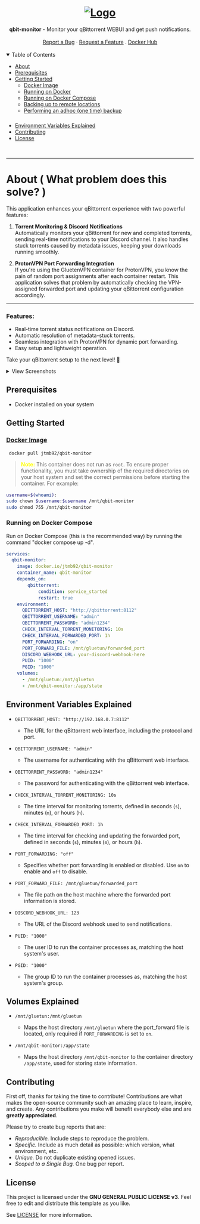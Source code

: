 <h1 align="center">
  <a href="https://github.com/jtmb">
    <img src="https://upload.wikimedia.org/wikipedia/commons/thumb/6/66/New_qBittorrent_Logo.svg/1200px-New_qBittorrent_Logo.svg.png" alt="Logo" width="125" height="125">
  </a>
</h1>

<div align="center">
  <b>qbit-monitor</b> - Monitor your qBittorrent WEBUI and get push notifications.
  <br />
  <br />
  <a href="https://github.com/jtmb/qbit-monitor/issues/new?assignees=&labels=bug&title=bug%3A+">Report a Bug</a>
  ·
  <a href="https://github.com/jtmb/qbit-monitor/issues/new?assignees=&labels=enhancement&template=02_FEATURE_REQUEST.md&title=feat%3A+">Request a Feature</a>
  .
  <a href="https://hub.docker.com/repository/docker/jtmb92/qbit-monitor/general">Docker Hub</a>
</div>
<br>
<details open="open">
<summary>Table of Contents</summary>

- [About](#about)
- [Prerequisites](#prerequisites)
- [Getting Started](#getting-started)
    - [Docker Image](#docker-image)
    - [Running on Docker](#running-on-docker)
    - [Running on Docker Compose](#running-on-docker-compose)
    - [Backing up to remote locations](#backing-up-to-remote-locations)
    - [Performing an adhoc (one time) backup](#performing-an-adhoc-one-time-backup)
    ### 
- [Environment Variables Explained](#environment-variables-explained)
- [Contributing](#contributing)
- [License](#license)

</details>
<br>

---

### <h1>About ( What problem does this solve? )</h1>

This application enhances your qBittorrent experience with two powerful features:

1. **Torrent Monitoring & Discord Notifications**  
   Automatically monitors your qBittorrent for new and completed torrents, sending real-time notifications to your Discord channel. It also handles stuck torrents caused by metadata issues, keeping your downloads running smoothly.

2. **ProtonVPN Port Forwarding Integration**  
   If you're using the GluetenVPN container for ProtonVPN, you know the pain of random port assignments after each container restart. This application solves that problem by automatically checking the VPN-assigned forwarded port and updating your qBittorrent configuration accordingly.

---

### Features:
- Real-time torrent status notifications on Discord.
- Automatic resolution of metadata-stuck torrents.
- Seamless integration with ProtonVPN for dynamic port forwarding.
- Easy setup and lightweight operation.

Take your qBittorrent setup to the next level! 🚀


<details>
  <summary>View Screenshots</summary>
  <div style="display: flex; gap: 10px; margin-top: 10px;">
    <img src="src/screenshot1.png" alt="Description of first image" style="width: 50%; height: auto; border-radius: 5%;">
    <img src="src/screenshot2.png" alt="Description of second image" style="width: 50%; height: auto; border-radius: 5%;">
  </div>
</details>


## Prerequisites

- Docker installed on your system

### <h2>Getting Started</h2>
### [Docker Image](https://hub.docker.com/r/jtmb92/qbit-monitor)
```docker
 docker pull jtmb92/qbit-monitor
```

> <span style="color:yellow;"> **Note:**</span> This container does not run as `root`. To ensure proper functionality, you must take ownership of the required directories on your host system and set the correct permissions before starting the container. For example:

```bash
username=$(whoami):
sudo chown $username:$username /mnt/qbit-monitor
sudo chmod 755 /mnt/qbit-monitor
```



### Running on Docker Compose  
Run on Docker Compose (this is the recommended way) by running the command "docker compose up -d".  
```yaml
services:
  qbit-monitor:
    image: docker.io/jtmb92/qbit-monitor
    container_name: qbit-monitor
    depends_on:
        qbittorrent:
            condition: service_started
            restart: true
    environment:
      QBITTORRENT_HOST: "http://qbittorrent:8112"
      QBITTORRENT_USERNAME: "admin"
      QBITTORRENT_PASSWORD: "admin1234"
      CHECK_INTERVAL_TORRENT_MONITORING: 10s
      CHECK_INTERVAL_FORWARDED_PORT: 1h
      PORT_FORWARDING: "on"
      PORT_FORWARD_FILE: /mnt/gluetun/forwarded_port
      DISCORD_WEBHOOK_URL: your-discord-webhook-here
      PUID: "1000"
      PGID: "1000"
    volumes:
      - /mnt/gluetun:/mnt/gluetun
      - /mnt/qbit-monitor:/app/state
```

## Environment Variables Explained  

- `QBITTORRENT_HOST: "http://192.168.0.7:8112"`
  - The URL for the qBittorrent web interface, including the protocol and port.

- `QBITTORRENT_USERNAME: "admin"`
  - The username for authenticating with the qBittorrent web interface.

- `QBITTORRENT_PASSWORD: "admin1234"`
  - The password for authenticating with the qBittorrent web interface.

- `CHECK_INTERVAL_TORRENT_MONITORING: 10s`
  - The time interval for monitoring torrents, defined in seconds (`s`), minutes (`m`), or hours (`h`).

- `CHECK_INTERVAL_FORWARDED_PORT: 1h`
  - The time interval for checking and updating the forwarded port, defined in seconds (`s`), minutes (`m`), or hours (`h`).

- `PORT_FORWARDING: "off"`
  - Specifies whether port forwarding is enabled or disabled. Use `on` to enable and `off` to disable.

- `PORT_FORWARD_FILE: /mnt/gluetun/forwarded_port`
  - The file path on the host machine where the forwarded port information is stored.

- `DISCORD_WEBHOOK_URL: 123`
  - The URL of the Discord webhook used to send notifications.

- `PUID: "1000"`
  - The user ID to run the container processes as, matching the host system's user.

- `PGID: "1000"`
  - The group ID to run the container processes as, matching the host system's group.


## Volumes Explained  

- `/mnt/gluetun:/mnt/gluetun`
  - Maps the host directory `/mnt/gluetun` where the port_forward file is located, only required if `PORT_FORWARDING` is set to `on`.

- `/mnt/qbit-monitor:/app/state`
  - Maps the host directory `/mnt/qbit-monitor` to the container directory `/app/state`, used for storing state information.


## Contributing

First off, thanks for taking the time to contribute! Contributions are what makes the open-source community such an amazing place to learn, inspire, and create. Any contributions you make will benefit everybody else and are **greatly appreciated**.

Please try to create bug reports that are:

- _Reproducible._ Include steps to reproduce the problem.
- _Specific._ Include as much detail as possible: which version, what environment, etc.
- _Unique._ Do not duplicate existing opened issues.
- _Scoped to a Single Bug._ One bug per report.

## License

This project is licensed under the **GNU GENERAL PUBLIC LICENSE v3**. Feel free to edit and distribute this template as you like.

See [LICENSE](LICENSE) for more information.